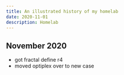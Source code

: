 ```yaml
---
title: An illustrated history of my homelab
date: 2020-11-01
description: Homelab
---
```


## November 2020

- got fractal define r4
- moved optiplex over to new case